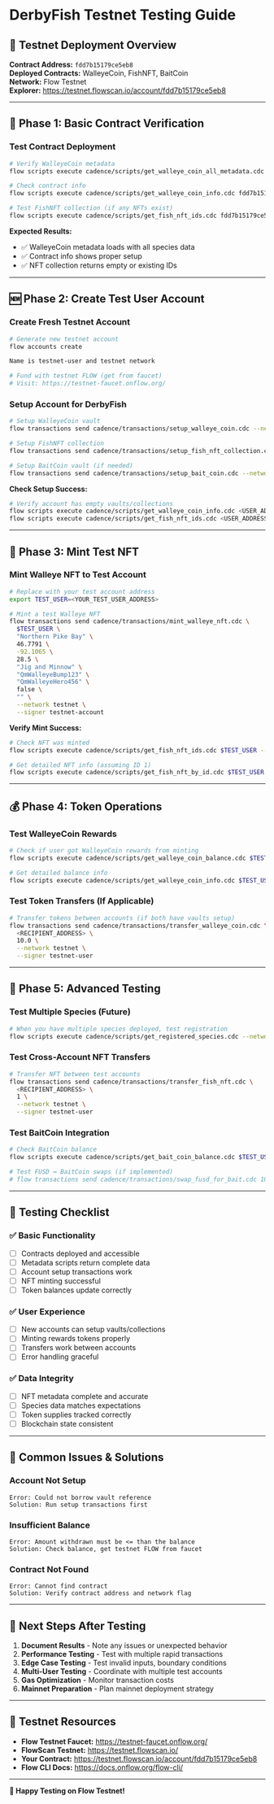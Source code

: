 # DerbyFish Testnet Testing Guide

## 🌊 **Testnet Deployment Overview**

**Contract Address:** `fdd7b15179ce5eb8`  
**Deployed Contracts:** WalleyeCoin, FishNFT, BaitCoin  
**Network:** Flow Testnet  
**Explorer:** https://testnet.flowscan.io/account/fdd7b15179ce5eb8

---

## 🎯 **Phase 1: Basic Contract Verification**

### Test Contract Deployment
```bash
# Verify WalleyeCoin metadata
flow scripts execute cadence/scripts/get_walleye_coin_all_metadata.cdc --network testnet

# Check contract info
flow scripts execute cadence/scripts/get_walleye_coin_info.cdc fdd7b15179ce5eb8 --network testnet

# Test FishNFT collection (if any NFTs exist)
flow scripts execute cadence/scripts/get_fish_nft_ids.cdc fdd7b15179ce5eb8 --network testnet
```

**Expected Results:**
- ✅ WalleyeCoin metadata loads with all species data
- ✅ Contract info shows proper setup
- ✅ NFT collection returns empty or existing IDs

---

## 🆕 **Phase 2: Create Test User Account**

### Create Fresh Testnet Account
```bash
# Generate new testnet account
flow accounts create

Name is testnet-user and testnet network

# Fund with testnet FLOW (get from faucet)
# Visit: https://testnet-faucet.onflow.org/
```

### Setup Account for DerbyFish
```bash
# Setup WalleyeCoin vault
flow transactions send cadence/transactions/setup_walleye_coin.cdc --network testnet --signer testnet-user

# Setup FishNFT collection  
flow transactions send cadence/transactions/setup_fish_nft_collection.cdc --network testnet --signer testnet-user

# Setup BaitCoin vault (if needed)
flow transactions send cadence/transactions/setup_bait_coin.cdc --network testnet --signer testnet-user
```

**Check Setup Success:**
```bash
# Verify account has empty vaults/collections
flow scripts execute cadence/scripts/get_walleye_coin_info.cdc <USER_ADDRESS> --network testnet
flow scripts execute cadence/scripts/get_fish_nft_ids.cdc <USER_ADDRESS> --network testnet
```

---

## 🎣 **Phase 3: Mint Test NFT**

### Mint Walleye NFT to Test Account
```bash
# Replace with your test account address
export TEST_USER=<YOUR_TEST_USER_ADDRESS>

# Mint a test Walleye NFT
flow transactions send cadence/transactions/mint_walleye_nft.cdc \
  $TEST_USER \
  "Northern Pike Bay" \
  46.7791 \
  -92.1065 \
  28.5 \
  "Jig and Minnow" \
  "QmWalleyeBump123" \
  "QmWalleyeHero456" \
  false \
  "" \
  --network testnet \
  --signer testnet-account
```

**Verify Mint Success:**
```bash
# Check NFT was minted
flow scripts execute cadence/scripts/get_fish_nft_ids.cdc $TEST_USER --network testnet

# Get detailed NFT info (assuming ID 1)
flow scripts execute cadence/scripts/get_fish_nft_by_id.cdc $TEST_USER 1 --network testnet
```

---

## 💰 **Phase 4: Token Operations**

### Test WalleyeCoin Rewards
```bash
# Check if user got WalleyeCoin rewards from minting
flow scripts execute cadence/scripts/get_walleye_coin_balance.cdc $TEST_USER --network testnet

# Get detailed balance info
flow scripts execute cadence/scripts/get_walleye_coin_info.cdc $TEST_USER --network testnet
```

### Test Token Transfers (If Applicable)
```bash
# Transfer tokens between accounts (if both have vaults setup)
flow transactions send cadence/transactions/transfer_walleye_coin.cdc \
  <RECIPIENT_ADDRESS> \
  10.0 \
  --network testnet \
  --signer testnet-user
```

---

## 🔄 **Phase 5: Advanced Testing**

### Test Multiple Species (Future)
```bash
# When you have multiple species deployed, test registration
flow scripts execute cadence/scripts/get_registered_species.cdc --network testnet
```

### Test Cross-Account NFT Transfers
```bash
# Transfer NFT between test accounts
flow transactions send cadence/transactions/transfer_fish_nft.cdc \
  <RECIPIENT_ADDRESS> \
  1 \
  --network testnet \
  --signer testnet-user
```

### Test BaitCoin Integration
```bash
# Check BaitCoin balance
flow scripts execute cadence/scripts/get_bait_coin_balance.cdc $TEST_USER --network testnet

# Test FUSD ↔ BaitCoin swaps (if implemented)
# flow transactions send cadence/transactions/swap_fusd_for_bait.cdc 100.0 --network testnet --signer testnet-user
```

---

## 🧪 **Testing Checklist**

### ✅ **Basic Functionality**
- [ ] Contracts deployed and accessible
- [ ] Metadata scripts return complete data
- [ ] Account setup transactions work
- [ ] NFT minting successful
- [ ] Token balances update correctly

### ✅ **User Experience**  
- [ ] New accounts can setup vaults/collections
- [ ] Minting rewards tokens properly
- [ ] Transfers work between accounts
- [ ] Error handling graceful

### ✅ **Data Integrity**
- [ ] NFT metadata complete and accurate
- [ ] Species data matches expectations
- [ ] Token supplies tracked correctly
- [ ] Blockchain state consistent

---

## 🚨 **Common Issues & Solutions**

### **Account Not Setup**
```
Error: Could not borrow vault reference
Solution: Run setup transactions first
```

### **Insufficient Balance**
```
Error: Amount withdrawn must be <= than the balance
Solution: Check balance, get testnet FLOW from faucet
```

### **Contract Not Found**
```
Error: Cannot find contract
Solution: Verify contract address and network flag
```

---

## 🎯 **Next Steps After Testing**

1. **Document Results** - Note any issues or unexpected behavior
2. **Performance Testing** - Test with multiple rapid transactions
3. **Edge Case Testing** - Test invalid inputs, boundary conditions
4. **Multi-User Testing** - Coordinate with multiple test accounts
5. **Gas Optimization** - Monitor transaction costs
6. **Mainnet Preparation** - Plan mainnet deployment strategy

---

## 📱 **Testnet Resources**

- **Flow Testnet Faucet:** https://testnet-faucet.onflow.org/
- **FlowScan Testnet:** https://testnet.flowscan.io/
- **Your Contract:** https://testnet.flowscan.io/account/fdd7b15179ce5eb8
- **Flow CLI Docs:** https://docs.onflow.org/flow-cli/

---

**🎉 Happy Testing on Flow Testnet!**
